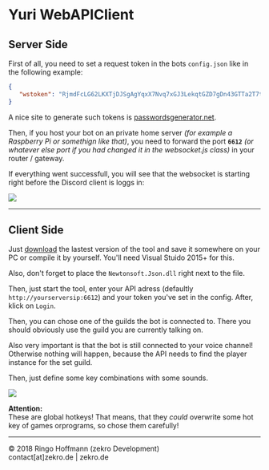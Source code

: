 # Yuri WebAPIClient

## Server Side

First of all, you need to set a request token in the bots `config.json` like in the following example:
```json
{
   "wstoken": "RjmdFcLG62LKXTjDJSgAgYqxX7Nvq7xGJ3LekqtGZD7gDn43GTTa2T7t2uhBF9RG",
}
```
A nice site to generate such tokens is [passwordsgenerator.net](http://passwordsgenerator.net/).

Then, if you host your bot on an private home server *(for example a Raspberry Pi or somethign like that)*, you need to forward the port **`6612`** *(or whatever else port if you had changed it in the websocket.js class)* in your router / gateway.

If everything went successfull, you will see that the websocket is starting right before the Discord client is loggs in:

![](http://zekro.de/ss/ConEmu64_2018-06-24_02-22-52.png)

---

## Client Side

Just [download](https://github.com/zekroTJA/yuri/releases) the lastest version of the tool and save it somewhere on your PC or compile it by yourself. You'll need Visual Stuido 2015+ for this.

Also, don't forget to place the `Newtonsoft.Json.dll` right next to the file.

Then, just start the tool, enter your API adress (defaultly `http://yourserversip:6612`) and your token you've set in the config.
After, klick on `Login`.

Then, you can chose one of the guilds the bot is connected to. There you should obviously use the guild you are currently talking on.

Also very important is that the bot is still connected to your voice channel! Otherwise nothing will happen, because the API needs to find the player instance for the set guild.

Then, just define some key combinations with some sounds.

![](http://zekro.de/ss/YuriClient_2018-06-24_02-28-40.png)

**Attention:**  
These are global hotkeys! That means, that they *could* overwrite some hot key of games orprograms, so chose them carefully!

---

© 2018 Ringo Hoffmann (zekro Development)  
contact[at]zekro.de | zekro.de
